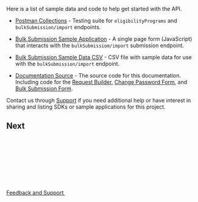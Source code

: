 Here is a list of sample data and code to help get started with the API.

* [Postman Collections](resources/NYC_Benefits_Screening_API_Postman_Collection.zip) - Testing suite for `eligibilityPrograms` and `bulkSubmission/import` endpoints.

* [Bulk Submission Sample Application](https://github.com/CityOfNewYork/screeningapi-sample-app) - A single page form (JavaScript) that interacts with the `bulkSubmissiom/import` submission endpoint.

* [Bulk Submission Sample Data CSV](https://github.com/CityOfNewYork/screeningapi-docs/blob/main/dist/resources/sample_bulk_submission_import.csv) - CSV file with sample data for use with the `bulkSubmission/import` endpoint.

* [Documentation Source](https://github.com/CityOfNewYork/screeningapi-docs) - The source code for this documentation. Including code for the [Request Builder](request-builder), [Change Password Form](change-password), and [Bulk Submission Form](bulk-submission-form).

Contact us through [Support](mailto:screeningapi@nycopportunity.nyc.gov) if you need additional help or have interest in sharing and listing SDKs or sample applications for this project.

## Next

<a href="feedback-and-support" title="Feedback and Support" class="btn">Feedback and Support <svg aria-hidden="true" class="icon-ui mis-1"><use xlink:href="#feather-arrow-right"></use></svg></a>
